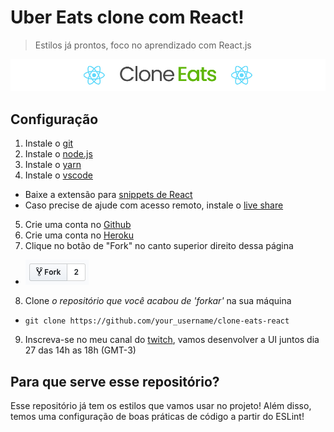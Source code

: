 # Uber Eats clone com React!
> Estilos já prontos, foco no aprendizado com React.js

![Uber Eats clone com React!](docs/README.jpg)

## Configuração
1. Instale o [git](https://git-scm.com/downloads)
2. Instale o [node.js](https://nodejs.org/en/)
3. Instale o [yarn](https://yarnpkg.com/lang/en/docs/install/)
4. Instale o [vscode](https://code.visualstudio.com/)
* Baixe a extensão para [snippets de React](https://marketplace.visualstudio.com/items?itemName=dsznajder.es7-react-js-snippets)
* Caso precise de ajude com acesso remoto, instale o [live share](https://marketplace.visualstudio.com/items?itemName=MS-vsliveshare.vsliveshare)
5. Crie uma conta no [Github](https://github.com/)
6. Crie uma conta no [Heroku](http://heroku.com)
7. Clique no botão de "Fork" no canto superior direito dessa página
* ![Fork button](docs/fork.png)
8. Clone *o repositório que você acabou de 'forkar'* na sua máquina
* `git clone https://github.com/your_username/clone-eats-react`
9. Inscreva-se no meu canal do [twitch](https://www.twitch.tv/patrickcoding), vamos desenvolver a UI juntos dia 27 das 14h as 18h (GMT-3)

## Para que serve esse repositório?
Esse repositório já tem os estilos que vamos usar no projeto! Além disso, temos uma configuração de boas práticas de código a partir do ESLint!